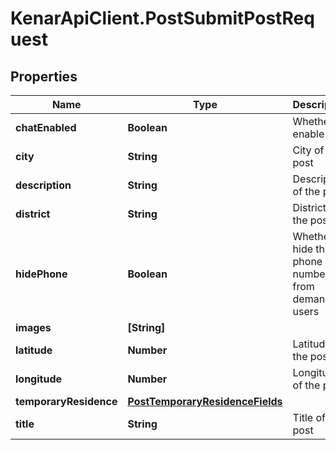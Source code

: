 # KenarApiClient.PostSubmitPostRequest

## Properties

Name | Type | Description | Notes
------------ | ------------- | ------------- | -------------
**chatEnabled** | **Boolean** | Whether to enable chat | [optional] 
**city** | **String** | City of the post | [optional] 
**description** | **String** | Description of the post | [optional] 
**district** | **String** | District of the post | [optional] 
**hidePhone** | **Boolean** | Whether to hide the phone number from demand users | [optional] 
**images** | **[String]** |  | [optional] 
**latitude** | **Number** | Latitude of the post | [optional] 
**longitude** | **Number** | Longitude of the post | [optional] 
**temporaryResidence** | [**PostTemporaryResidenceFields**](PostTemporaryResidenceFields.md) |  | [optional] 
**title** | **String** | Title of the post | [optional] 



